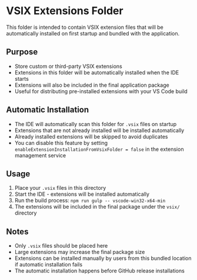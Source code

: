 # VSIX Extensions Folder

This folder is intended to contain VSIX extension files that will be automatically installed on first startup and bundled with the application.

## Purpose
- Store custom or third-party VSIX extensions
- Extensions in this folder will be automatically installed when the IDE starts
- Extensions will also be included in the final application package
- Useful for distributing pre-installed extensions with your VS Code build

## Automatic Installation
- The IDE will automatically scan this folder for `.vsix` files on startup
- Extensions that are not already installed will be installed automatically
- Already installed extensions will be skipped to avoid duplicates
- You can disable this feature by setting `enableExtensionInstallationFromVsixFolder = false` in the extension management service

## Usage
1. Place your `.vsix` files in this directory
2. Start the IDE - extensions will be installed automatically
3. Run the build process: `npm run gulp -- vscode-win32-x64-min`
4. The extensions will be included in the final package under the `vsix/` directory

## Notes
- Only `.vsix` files should be placed here
- Large extensions may increase the final package size
- Extensions can be installed manually by users from this bundled location if automatic installation fails
- The automatic installation happens before GitHub release installations
